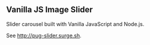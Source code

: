 ## Vanilla JS Image Slider

Slider carousel built with Vanilla JavaScript and Node.js. 

See http://pug-slider.surge.sh.